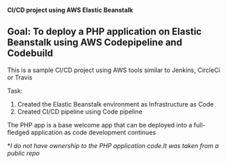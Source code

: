 **CI/CD project using AWS  Elastic Beanstalk**

Goal: To deploy a PHP application on Elastic Beanstalk using AWS Codepipeline and Codebuild
---

This is a sample CI/CD project using AWS tools similar to Jenkins, CircleCi or Travis

Task:
1. Created the Elastic Beanstalk environment as Infrastructure as Code
2. Created CI/CD pipeline using Code pipeline

The PHP app is a base welcome app that can be deployed into a full-fledged application as code development continues

**I do not have ownership to the PHP application code.It was taken from a public repo*

